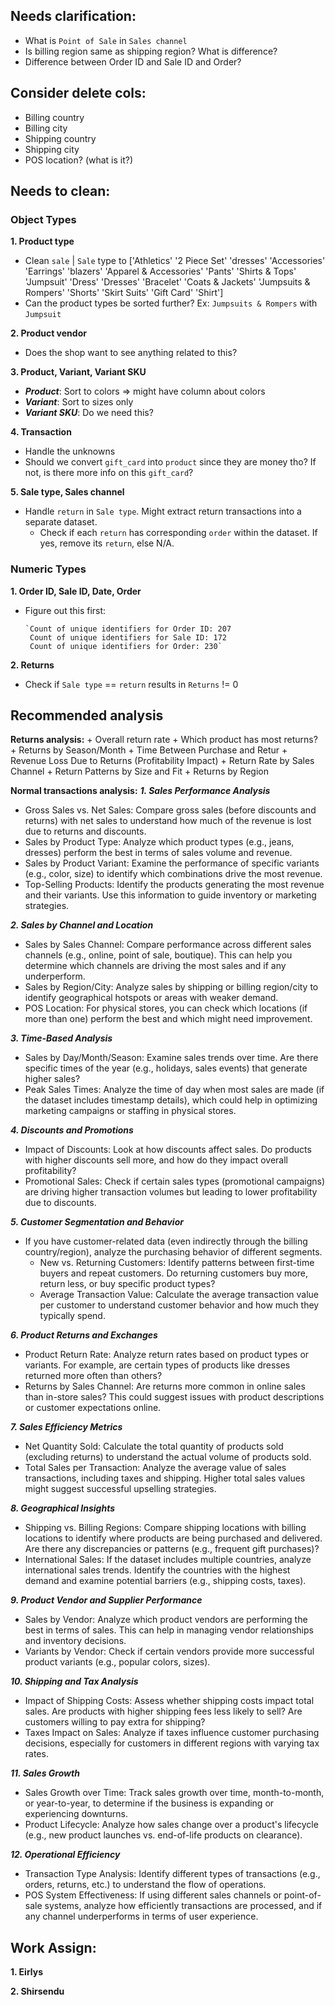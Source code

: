 ## Needs clarification:
- What is  `Point of Sale` in `Sales channel`
- Is billing region same as shipping region? What is difference?
- Difference between Order ID and Sale ID and Order?

## Consider delete cols:
- Billing country
- Billing city
- Shipping country
- Shipping city
- POS location? (what is it?)

## Needs to clean:
### Object Types
**1. Product type**
- Clean `sale` | `Sale` type to ['Athletics' '2 Piece Set' 'dresses' 'Accessories' 'Earrings' 'blazers' 'Apparel & Accessories' 'Pants' 'Shirts & Tops' 'Jumpsuit' 'Dress' 'Dresses' 'Bracelet' 'Coats & Jackets' 'Jumpsuits & Rompers' 'Shorts' 'Skirt Suits' 'Gift Card' 'Shirt']
- Can the product types be sorted further? Ex: `Jumpsuits & Rompers` with `Jumpsuit`

**2. Product vendor**
- Does the shop want to see anything related to this?

**3. Product, Variant, Variant SKU**
- ***Product***: Sort to colors => might have column about colors
- ***Variant***: Sort to sizes only
- ***Variant SKU***: Do we need this?

**4. Transaction**
- Handle the unknowns
- Should we convert `gift_card` into `product` since they are money tho? If not, is there more info on this `gift_card`?

**5. Sale type, Sales channel**
- Handle `return` in `Sale type`. Might extract return transactions into a separate dataset.
    + Check if each `return` has corresponding `order` within the dataset. If yes, remove its `return`, else N/A.

### Numeric Types
**1. Order ID, Sale ID, Date, Order**
- Figure out this first:

      `Count of unique identifiers for Order ID: 207
       Count of unique identifiers for Sale ID: 172
       Count of unique identifiers for Order: 230`

**2. Returns**
- Check if `Sale type` == `return` results in `Returns` != 0

## Recommended analysis
**Returns analysis:**
    + Overall return rate
    + Which product has most returns?
    + Returns by Season/Month
    + Time Between Purchase and Retur
    + Revenue Loss Due to Returns (Profitability Impact)
    + Return Rate by Sales Channel
    + Return Patterns by Size and Fit
    + Returns by Region
  
**Normal transactions analysis:**
***1. Sales Performance Analysis***

- Gross Sales vs. Net Sales: Compare gross sales (before discounts and returns) with net sales to understand how much of the revenue is lost due to returns and discounts.
- Sales by Product Type: Analyze which product types (e.g., jeans, dresses) perform the best in terms of sales volume and revenue.
- Sales by Product Variant: Examine the performance of specific variants (e.g., color, size) to identify which combinations drive the most revenue.
- Top-Selling Products: Identify the products generating the most revenue and their variants. Use this information to guide inventory or marketing strategies.

***2. Sales by Channel and Location***

- Sales by Sales Channel: Compare performance across different sales channels (e.g., online, point of sale, boutique). This can help you determine which channels are driving the most sales and if any underperform.
- Sales by Region/City: Analyze sales by shipping or billing region/city to identify geographical hotspots or areas with weaker demand.
- POS Location: For physical stores, you can check which locations (if more than one) perform the best and which might need improvement.

***3. Time-Based Analysis***

- Sales by Day/Month/Season: Examine sales trends over time. Are there specific times of the year (e.g., holidays, sales events) that generate higher sales?
- Peak Sales Times: Analyze the time of day when most sales are made (if the dataset includes timestamp details), which could help in optimizing marketing campaigns or staffing in physical stores.

***4. Discounts and Promotions***

- Impact of Discounts: Look at how discounts affect sales. Do products with higher discounts sell more, and how do they impact overall profitability?
- Promotional Sales: Check if certain sales types (promotional campaigns) are driving higher transaction volumes but leading to lower profitability due to discounts.

***5. Customer Segmentation and Behavior***

- If you have customer-related data (even indirectly through the billing country/region), analyze the purchasing behavior of different segments.
   + New vs. Returning Customers: Identify patterns between first-time buyers and repeat customers. Do returning customers buy more, return less, or buy specific product types?
   + Average Transaction Value: Calculate the average transaction value per customer to understand customer behavior and how much they typically spend.

***6. Product Returns and Exchanges***

- Product Return Rate: Analyze return rates based on product types or variants. For example, are certain types of products like dresses returned more often than others?
- Returns by Sales Channel: Are returns more common in online sales than in-store sales? This could suggest issues with product descriptions or customer expectations online.

***7. Sales Efficiency Metrics***

- Net Quantity Sold: Calculate the total quantity of products sold (excluding returns) to understand the actual volume of products sold.
- Total Sales per Transaction: Analyze the average value of sales transactions, including taxes and shipping. Higher total sales values might suggest successful upselling strategies.

***8. Geographical Insights***

- Shipping vs. Billing Regions: Compare shipping locations with billing locations to identify where products are being purchased and delivered. Are there any discrepancies or patterns (e.g., frequent gift purchases)?
- International Sales: If the dataset includes multiple countries, analyze international sales trends. Identify the countries with the highest demand and examine potential barriers (e.g., shipping costs, taxes).

***9. Product Vendor and Supplier Performance***

- Sales by Vendor: Analyze which product vendors are performing the best in terms of sales. This can help in managing vendor relationships and inventory decisions.
- Variants by Vendor: Check if certain vendors provide more successful product variants (e.g., popular colors, sizes).

***10. Shipping and Tax Analysis***

- Impact of Shipping Costs: Assess whether shipping costs impact total sales. Are products with higher shipping fees less likely to sell? Are customers willing to pay extra for shipping?
- Taxes Impact on Sales: Analyze if taxes influence customer purchasing decisions, especially for customers in different regions with varying tax rates.

***11. Sales Growth***

- Sales Growth over Time: Track sales growth over time, month-to-month, or year-to-year, to determine if the business is expanding or experiencing downturns.
- Product Lifecycle: Analyze how sales change over a product's lifecycle (e.g., new product launches vs. end-of-life products on clearance).

***12. Operational Efficiency***

- Transaction Type Analysis: Identify different types of transactions (e.g., orders, returns, etc.) to understand the flow of operations.
- POS System Effectiveness: If using different sales channels or point-of-sale systems, analyze how efficiently transactions are processed, and if any channel underperforms in terms of user experience.

## Work Assign:
**1. Eirlys**

**2. Shirsendu**


































